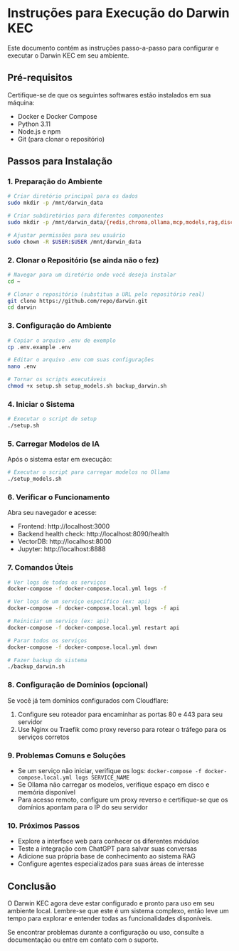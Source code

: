 # Instruções para Execução do Darwin KEC

Este documento contém as instruções passo-a-passo para configurar e executar o Darwin KEC em seu ambiente.

## Pré-requisitos

Certifique-se de que os seguintes softwares estão instalados em sua máquina:

- Docker e Docker Compose
- Python 3.11
- Node.js e npm
- Git (para clonar o repositório)

## Passos para Instalação

### 1. Preparação do Ambiente

```bash
# Criar diretório principal para os dados
sudo mkdir -p /mnt/darwin_data

# Criar subdiretórios para diferentes componentes
sudo mkdir -p /mnt/darwin_data/{redis,chroma,ollama,mcp,models,rag,discovery,logs,notebooks,backups}

# Ajustar permissões para seu usuário
sudo chown -R $USER:$USER /mnt/darwin_data
```

### 2. Clonar o Repositório (se ainda não o fez)

```bash
# Navegar para um diretório onde você deseja instalar
cd ~

# Clonar o repositório (substitua a URL pelo repositório real)
git clone https://github.com/repo/darwin.git
cd darwin
```

### 3. Configuração do Ambiente

```bash
# Copiar o arquivo .env de exemplo
cp .env.example .env

# Editar o arquivo .env com suas configurações
nano .env

# Tornar os scripts executáveis
chmod +x setup.sh setup_models.sh backup_darwin.sh
```

### 4. Iniciar o Sistema

```bash
# Executar o script de setup
./setup.sh
```

### 5. Carregar Modelos de IA

Após o sistema estar em execução:

```bash
# Executar o script para carregar modelos no Ollama
./setup_models.sh
```

### 6. Verificar o Funcionamento

Abra seu navegador e acesse:

- Frontend: http://localhost:3000
- Backend health check: http://localhost:8090/health
- VectorDB: http://localhost:8000
- Jupyter: http://localhost:8888

### 7. Comandos Úteis

```bash
# Ver logs de todos os serviços
docker-compose -f docker-compose.local.yml logs -f

# Ver logs de um serviço específico (ex: api)
docker-compose -f docker-compose.local.yml logs -f api

# Reiniciar um serviço (ex: api)
docker-compose -f docker-compose.local.yml restart api

# Parar todos os serviços
docker-compose -f docker-compose.local.yml down

# Fazer backup do sistema
./backup_darwin.sh
```

### 8. Configuração de Domínios (opcional)

Se você já tem domínios configurados com Cloudflare:

1. Configure seu roteador para encaminhar as portas 80 e 443 para seu servidor
2. Use Nginx ou Traefik como proxy reverso para rotear o tráfego para os serviços corretos

### 9. Problemas Comuns e Soluções

- Se um serviço não iniciar, verifique os logs: `docker-compose -f docker-compose.local.yml logs SERVICE_NAME`
- Se Ollama não carregar os modelos, verifique espaço em disco e memória disponível
- Para acesso remoto, configure um proxy reverso e certifique-se que os domínios apontam para o IP do seu servidor

### 10. Próximos Passos

- Explore a interface web para conhecer os diferentes módulos
- Teste a integração com ChatGPT para salvar suas conversas
- Adicione sua própria base de conhecimento ao sistema RAG
- Configure agentes especializados para suas áreas de interesse

## Conclusão

O Darwin KEC agora deve estar configurado e pronto para uso em seu ambiente local. Lembre-se que este é um sistema complexo, então leve um tempo para explorar e entender todas as funcionalidades disponíveis.

Se encontrar problemas durante a configuração ou uso, consulte a documentação ou entre em contato com o suporte.

